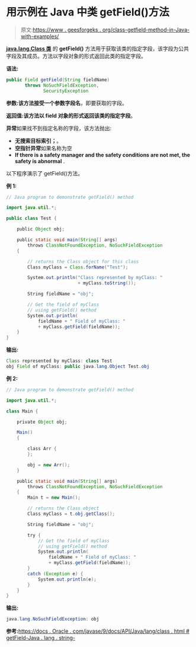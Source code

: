 # 用示例在 Java 中类 getField()方法

> 原文:[https://www . geesforgeks . org/class-getfield-method-in-Java-with-examples/](https://www.geeksforgeeks.org/class-getfield-method-in-java-with-examples/)

**[java.lang.Class 类](https://www.geeksforgeeks.org/java-lang-class-class-java-set-1/)** 的 **getField()** 方法用于获取该类的指定字段，该字段为公共字段及其成员。方法以字段对象的形式返回此类的指定字段。

**语法:**

```java
public Field getField(String fieldName)
       throws NoSuchFieldException,
              SecurityException

```

**参数:**该方法接受一个参数**字段名**，即要获取的字段。

**返回值:**该方法以 field 对象的形式返回该类的指定**字段**。

**异常**如果找不到指定名称的字段，该方法抛出:

*   **无搜索目标索引；**。
*   **空指针异常**如果名称为空
*   **If there is a safety manager and the safety conditions are not met, the safety is abnormal** .

以下程序演示了 getField()方法。

**例 1:**

```java
// Java program to demonstrate getField() method

import java.util.*;

public class Test {

    public Object obj;

    public static void main(String[] args)
        throws ClassNotFoundException, NoSuchFieldException
    {

        // returns the Class object for this class
        Class myClass = Class.forName("Test");

        System.out.println("Class represented by myClass: "
                           + myClass.toString());

        String fieldName = "obj";

        // Get the field of myClass
        // using getField() method
        System.out.println(
            fieldName + " Field of myClass: "
            + myClass.getField(fieldName));
    }
}
```

**输出:**

```java
Class represented by myClass: class Test
obj Field of myClass: public java.lang.Object Test.obj

```

**例 2:**

```java
// Java program to demonstrate getField() method

import java.util.*;

class Main {

    private Object obj;

    Main()
    {

        class Arr {
        };

        obj = new Arr();
    }

    public static void main(String[] args)
        throws ClassNotFoundException, NoSuchFieldException
    {
        Main t = new Main();

        // returns the Class object
        Class myClass = t.obj.getClass();

        String fieldName = "obj";

        try {
            // Get the field of myClass
            // using getField() method
            System.out.println(
                fieldName + " Field of myClass: "
                + myClass.getField(fieldName));
        }
        catch (Exception e) {
            System.out.println(e);
        }
    }
}
```

**输出:**

```java
java.lang.NoSuchFieldException: obj

```

**参考:**[https://docs . Oracle . com/javase/9/docs/API/Java/lang/class . html # getField-Java . lang . string-](https://docs.oracle.com/javase/9/docs/api/java/lang/Class.html#getField-java.lang.String-)